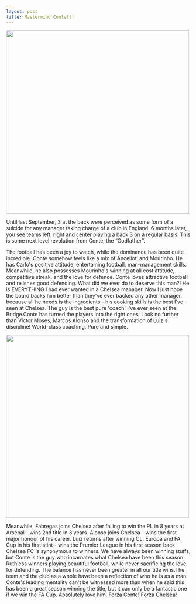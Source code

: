 ```yaml
---
layout: post
title: Mastermind Conte!!!
---
```


 <img src="http://i.dailymail.co.uk/i/pix/2017/05/15/22/405DE76500000578-4508550-Chelsea_boss_Antonio_Conte_smiles_as_he_wears_an_inflatable_crow-a-111_1494883999015.jpg" style="width: 500px;"/>

Until last September, 3 at the back were perceived as some form of a suicide for any manager taking charge of a club in England. 6 months later, you see teams left, right and center playing a back 3 on a regular basis. This is some next level revolution from Conte, the “Godfather”.

The football has been a joy to watch, while the dominance has been quite incredible. Conte somehow feels like a mix of Ancelloti and Mourinho. He has Carlo's positive attitude, entertaining football, man-management skills. Meanwhile, he also possesses Mourinho's winning at all cost attitude, competitive streak, and the love for defence. Conte loves attractive football and relishes good defending. What did we ever do to deserve this man?! He is EVERYTHING I had ever wanted in a Chelsea manager. Now I just hope the board backs him better than they've ever backed any other manager, because all he needs is the ingredients - his cooking skills is the best I've seen at Chelsea. The guy is the best pure 'coach' I've ever seen at the Bridge.Conte has turned the players into the right ones. Look no further than Victor Moses, Marcos Alonso and the transformation of Luiz's discipline! World-class  coaching. Pure and simple.

 <img src="http://www.the-star.co.ke/sites/default/files/styles/new_full_content/public/1561959.jpg?itok=cZ3bKgSN" style="width: 500px;"/>

Meanwhile, Fabregas joins Chelsea after failing to win the PL in 8 years at Arsenal - wins 2nd title in 3 years. Alonso joins Chelsea - wins the first major honour of his career. Luiz returns after winning CL, Europa and FA Cup in his first stint - wins the Premier League in his first season back. Chelsea FC is synonymous to winners. We have always been winning stuffs, but Conte is the guy who incarnates what Chelsea have been this season. Ruthless winners  playing beautiful football, while never sacrificing the love for defending. The balance has never been greater in all our title wins.The team and the club as a whole have been a reflection of who he is as a man. Conte's leading mentality can't be witnessed more than when he said  this has been a great season winning the title, but it can only be a fantastic one if we win the FA Cup. Absolutely love him. Forza Conte! Forza Chelsea! 


